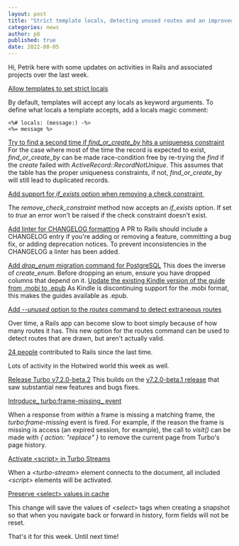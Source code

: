 ```yaml
---
layout: post
title: "Strict template locals, detecting unused routes and an improved find_or_create_by"
categories: news
author: p8
published: true
date: 2022-08-05
---
```

Hi, Petrik here with some updates on activities in Rails and associated projects over the last week.

[Allow templates to set strict locals](https://github.com/rails/rails/pull/45727)

By default, templates will accept any locals as keyword arguments. To define what locals a template accepts, add a locals magic comment:

    <%# locals: (message:) -%>
    <%= message %>

[Try to find a second time if _find\_or\_create\_by_&nbsp;hits a uniqueness constraint](https://github.com/rails/rails/pull/45720)
For the case where most of the time the record is expected to exist, _find\_or\_create\_by_ can be made race-condition free by re-trying the _find_ if the _create_ failed with _ActiveRecord::RecordNotUnique_. This assumes that the table has the proper uniqueness constraints, if not, _find\_or\_create\_by_ will still lead to duplicated records.

[Add support for&nbsp;_if\_exists_&nbsp;option when removing a check constraint&nbsp;](https://github.com/rails/rails/commit/25f97a66bdae6efe788b2d0ab7ab9cef6fc5a23a)

The _remove\_check\_constraint_ method now accepts an _if\_exists_ option. If set to _true_ an error won't be raised if the check constraint doesn't exist.

[Add linter for CHANGELOG formatting](https://github.com/rails/rails/pull/45674)
A PR to Rails should include a CHANGELOG entry if you're adding or removing a feature, committing a bug fix, or adding deprecation notices. To prevent inconsistencies in the CHANGELOG a linter has been added.

[Add _drop\_enum_&nbsp;migration command for PostgreSQL](https://github.com/rails/rails/pull/45735)
This does the inverse of _create\_enum_. Before dropping an enum, ensure you have dropped columns that depend on it.
[
Update the existing Kindle version of the guide from .mobi to .epub](https://github.com/rails/rails/pull/45539)
As Kindle is discontinuing support for the .mobi format, this makes the guides available as .epub.

[Add&nbsp;_--unused_&nbsp;option to the&nbsp;_routes_&nbsp;command to detect extraneous routes](https://github.com/rails/rails/pull/45701)

Over time, a Rails app can become slow to boot simply because of how many routes it has. This new option for the routes command can be used to detect routes that are drawn, but aren't actually valid.

[24 people](https://contributors.rubyonrails.org/contributors/in-time-window/20220730-20220805) contributed to Rails since the last time.

Lots of activity in the Hotwired world this week as well.

[Release Turbo v7.2.0-beta.2](https://github.com/hotwired/turbo/releases/tag/v7.2.0-beta.2)
This builds on the [v7.2.0-beta.1 release](https://github.com/hotwired/turbo/releases/tag/v7.2.0-beta.1) that saw substantial new features and bugs fixes.

[Introduce_&nbsp;turbo:frame-missing_&nbsp;event](https://github.com/hotwired/turbo/pull/445)

When a response from _within_ a frame is missing a matching frame, the _turbo:frame-missing_ event is fired.
For example, if the reason the frame is missing is access (an expired session, for example), the call to _visit()_ can be made with _{ action: "replace" }_ to remove the current page from Turbo's page history.

[Activate \<script\> in Turbo Streams](https://github.com/hotwired/turbo/pull/660)

When a _\<turbo-stream\>_ element connects to the document, all included _\<script\>_ elements will be activated.

[Preserve \<select\> values in cache](https://github.com/hotwired/turbo/pull/666)

This change will save the values of _\<select\>_ tags when creating a snapshot so that when you navigate back or forward in history, form fields will not be reset.

That's it for this week. Until next time!

